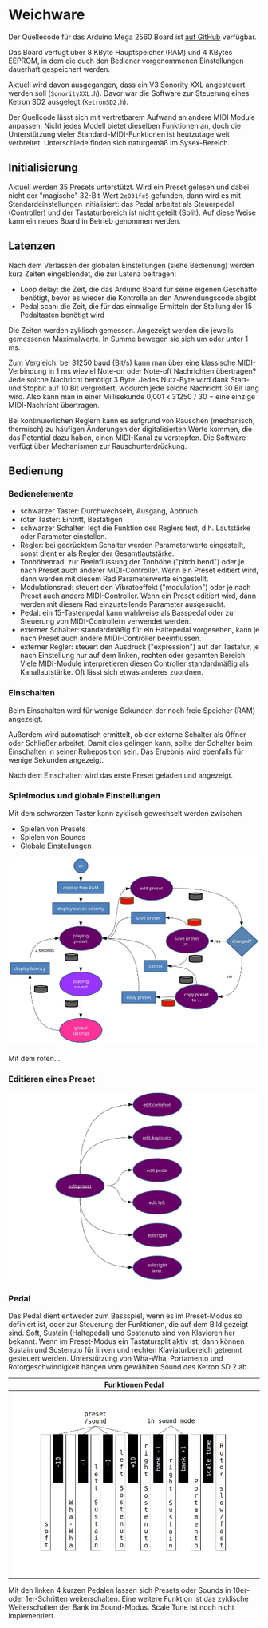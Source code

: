 # Weichware

Der Quellecode für das Arduino Mega 2560 Board ist [auf GitHub](https://github.com/HaraldRieder/Keyboard_Controller) verfügbar.

Das Board verfügt über 8 KByte Hauptspeicher (RAM) und 4 KBytes EEPROM,
in dem die duch den Bediener vorgenommenen Einstellungen dauerhaft gespeichert werden.

Aktuell wird davon ausgegangen, dass ein V3 Sonority XXL angesteuert werden soll (`SonorityXXL.h`).
Davor war die Software zur Steuerung eines Ketron SD2 ausgelegt (`KetronSD2.h`).

Der Quellcode lässt sich mit vertretbarem Aufwand an andere MIDI Module anpassen.
Nicht jedes Modell bietet dieselben Funktionen an,
doch die Unterstützung vieler Standard-MIDI-Funktionen ist heutzutage weit verbreitet.
Unterschiede finden sich naturgemäß im Sysex-Bereich.

## Initialisierung

Aktuell werden 35 Presets unterstützt.
Wird ein Preset gelesen und dabei nicht der "magische" 32-Bit-Wert `2e031fe5` gefunden, dann wird es mit Standardeinstellungen initialisiert:
das Pedal arbeitet als Steuerpedal (Controller) und der Tastaturbereich ist nicht geteilt (Split).
Auf diese Weise kann ein neues Board in Betrieb genommen werden.

## Latenzen

Nach dem Verlassen der globalen Einstellungen (siehe Bedienung) werden kurz Zeiten eingeblendet, die zur Latenz beitragen:

- Loop delay: die Zeit, die das Arduino Board für seine eigenen Geschäfte benötigt, bevor es wieder die Kontrolle an den Anwendungscode abgibt
- Pedal scan: die Zeit, die für das einmalige Ermitteln der Stellung der 15 Pedaltasten benötigt wird

Die Zeiten werden zyklisch gemessen. Angezeigt werden die jeweils gemessenen Maximalwerte. In Summe bewegen sie sich um oder unter 1 ms.

Zum Vergleich: bei 31250 baud (Bit/s) kann man über eine klassische MIDI-Verbindung in 1 ms wieviel Note-on oder Note-off Nachrichten übertragen?
Jede solche Nachricht benötigt 3 Byte. Jedes Nutz-Byte wird dank Start- und Stopbit auf 10 Bit vergrößert, wodurch jede solche Nachricht 30 Bit lang wird.
Also kann man in einer Millisekunde 0,001 x 31250 / 30 = eine einzige MIDI-Nachricht übertragen.

Bei kontinuierlichen Reglern kann es aufgrund von Rauschen (mechanisch, thermisch) zu häufigen Änderungen der digitalisierten Werte kommen,
die das Potential dazu haben, einen MIDI-Kanal zu verstopfen. Die Software verfügt über Mechanismen zur Rauschunterdrückung.

## Bedienung

### Bedienelemente

- schwarzer Taster: Durchwechseln, Ausgang, Abbruch
- roter Taster: Eintritt, Bestätigen
- schwarzer Schalter: legt die Funktion des Reglers fest, d.h. Lautstärke oder Parameter einstellen.
- Regler: bei gedrücktem Schalter werden Parameterwerte eingestellt, sonst dient er als Regler der Gesamtlautstärke.
- Tonhöhenrad: zur Beeinflussung der Tonhöhe ("pitch bend") oder je nach Preset auch anderer MIDI-Controller. Wenn ein Preset editiert wird, dann werden mit diesem Rad Parameterwerte eingestellt.
- Modulationsrad: steuert den Vibratoeffekt ("modulation") oder je nach Preset auch andere MIDI-Controller. Wenn ein Preset editiert wird, dann werden mit diesem Rad einzustellende Parameter ausgesucht.
- Pedal: ein 15-Tastenpedal kann wahlweise als Basspedal oder zur Steuerung von MIDI-Controllern verwendet werden.
- externer Schalter: standardmäßig für ein Haltepedal vorgesehen, kann je nach Preset auch andere MIDI-Controller beeinflussen.
- externer Regler: steuert den Ausdruck ("expression") auf der Tastatur, je nach Einstellung nur auf dem linken, rechten oder gesamten Bereich. Viele MIDI-Module interpretieren diesen Controller standardmäßig als Kanallautstärke. Oft lässt sich etwas anderes zuordnen.

### Einschalten

Beim Einschalten wird für wenige Sekunden der noch freie Speicher (RAM) angezeigt.

Außerdem wird automatisch ermittelt, ob der externe Schalter als Öffner oder Schließer arbeitet.
Damit dies gelingen kann, sollte der Schalter beim Einschalten in seiner Ruheposition sein.
Das Ergebnis wird ebenfalls für wenige Sekunden angezeigt.

Nach dem Einschalten wird das erste Preset geladen und angezeigt.

### Spielmodus und globale Einstellungen

Mit dem schwarzen Taster kann zyklisch gewechselt werden zwischen

- Spielen von Presets
- Spielen von Sounds
- Globale Einstellungen

![](states_1.jpg)

Mit dem roten...

### Editieren eines Preset

![](states_2.jpg)

### Pedal

Das Pedal dient entweder zum Bassspiel, wenn es im Preset-Modus so definiert ist, oder zur Steuerung der Funktionen, die auf dem Bild gezeigt sind. Soft, Sustain (Haltepedal) und Sostenuto sind von Klavieren her bekannt. Wenn im Preset-Modus ein Tastatursplit aktiv ist, dann können Sustain und Sostenuto für linken und rechten Klaviaturbereich getrennt gesteuert werden. Unterstützung von Wha-Wha, Portamento und Rotorgeschwindigkeit hängen vom gewählten Sound des Ketron SD 2 ab.

|Funktionen Pedal|
| ----------- |
|![](Pedal.png)|

Mit den linken 4 kurzen Pedalen lassen sich Presets oder Sounds in 10er- oder 1er-Schritten weiterschalten. Eine weitere Funktion ist das zyklische Weiterschalten der Bank im Sound-Modus. Scale Tune ist noch nicht implementiert.

